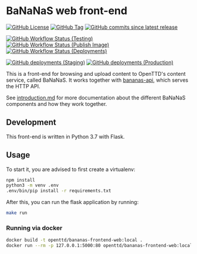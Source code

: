 # BaNaNaS web front-end

[![GitHub License](https://img.shields.io/github/license/OpenTTD/bananas-frontend-web)](https://github.com/OpenTTD/bananas-frontend-web/blob/main/LICENSE)
[![GitHub Tag](https://img.shields.io/github/v/tag/OpenTTD/bananas-frontend-web?include_prereleases&label=stable)](https://github.com/OpenTTD/bananas-frontend-web/releases)
[![GitHub commits since latest release](https://img.shields.io/github/commits-since/OpenTTD/bananas-frontend-web/latest/main)](https://github.com/OpenTTD/bananas-frontend-web/commits/main)

[![GitHub Workflow Status (Testing)](https://img.shields.io/github/actions/workflow/status/OpenTTD/bananas-frontend-web/testing.yml?branc=main&label=main)](https://github.com/OpenTTD/bananas-frontend-web/actions/workflows/testing.yml)
[![GitHub Workflow Status (Publish Image)](https://img.shields.io/github/actions/workflow/status/OpenTTD/bananas-frontend-web/publish.yml?label=publish)](https://github.com/OpenTTD/bananas-frontend-web/actions/workflows/publish.yml)
[![GitHub Workflow Status (Deployments)](https://img.shields.io/github/actions/workflow/status/OpenTTD/bananas-frontend-web/deployment.yml?label=deployment)](https://github.com/OpenTTD/bananas-frontend-web/actions/workflows/deployment.yml)

[![GitHub deployments (Staging)](https://img.shields.io/github/deployments/OpenTTD/bananas-frontend-web/staging?label=staging)](https://github.com/OpenTTD/bananas-frontend-web/deployments)
[![GitHub deployments (Production)](https://img.shields.io/github/deployments/OpenTTD/bananas-frontend-web/production?label=production)](https://github.com/OpenTTD/bananas-frontend-web/deployments)

This is a front-end for browsing and upload content to OpenTTD's content service, called BaNaNaS.
It works together with [bananas-api](https://github.com/OpenTTD/bananas-api), which serves the HTTP API.

See [introduction.md](https://github.com/OpenTTD/bananas-api/tree/main/docs/introduction.md) for more documentation about the different BaNaNaS components and how they work together.

## Development

This front-end is written in Python 3.7 with Flask.

## Usage

To start it, you are advised to first create a virtualenv:

```bash
npm install
python3 -m venv .env
.env/bin/pip install -r requirements.txt
```

After this, you can run the flask application by running:

```bash
make run
```

### Running via docker

```bash
docker build -t openttd/bananas-frontend-web:local .
docker run --rm -p 127.0.0.1:5000:80 openttd/bananas-frontend-web:local
```
